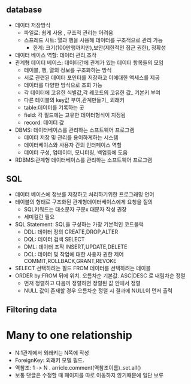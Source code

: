 ## database
- 데이터 저장방식
  - 파일로: 쉽게 사용 , 구조적 관리는 어려움
  - 스프레드 시트: 열과 행을 사용해 데이터를 구조적으로 관리 가능
    - 한계: 크기(100만행까지만),보안(제한적인 접근 권한), 정확성
- 데이터 베이스 역할: 데이터 관리,조작
- 관계형 데이터 베이스: 데이터간에 관계가 있는 데이터 항목들의 모임
  - 테이블, 행, 열의 정보를 구조화하는 방식
  - 서로 관련된 데이터 포인터를 저장하고 이에대한 액세스를 제공
  - 데이터를 다양한 방식으로 조회 가능
  - 각 데이터에 고유한 식별값,각 레코드의 고유한 값_ 기본키 부여
  - 다른 테이블의 key값 부여,관계만들기_ 외래키
  - table:데이터를 기록하는 곳
  - field: 각 필드에는 고유한 데이터형식이 지정됨
  - record: 데이터 값
- DBMS: 데이터베이스를 관리하는 소프트웨어 프로그램
  - 데이터 저장 및 관리를 용이하게하는 시스템
  - 데이터베이스와 사용자 간의 인터페이스 역할
  - 데이터 구성, 업데이터, 모니터링, 백업등에 도움
- RDBMS:관계형 데이터베이스를 관리하는 소프트웨어 프로그램

## SQL
- 데이터 베이스에 정보를 저장하고 처리하기위한 프로그래밍 언어
- 테이블의 형태로 구조화된 관계형데이터베이스에게 요청을 질의
  - SQL키워드는 대소문자 구분x 대문자 작성 권장
  - 세미컬런 필요
- SQL Statement: SQL을 구성하는 가장 기본적인 코드블럭
  - DDL: 데이터 정의 CREATE,DROP,ALTER
  - DQL: 데이터 검색 SELECT
  - DML: 데이터 조작 INSERT,UPDATE,DELETE
  - DCL: 데이터 및 작업에 대한 사용자 권한 제어 COMMIT,ROLLBACK,GRANT,REVOKE
- SELECT 선택하려는 필드 FROM 데이터를 선택하려는 테이블
- ORDER by:FROM 뒤에 위치. 오름차순 기본값. ASC|DESC 로 내림차순 정렬
  - 먼저 정렬하고 다음꺼 정렬하면 정렬된 값 안에서 정렬
  - NULL 값이 존재할 경우 오름차순 정렬 시 결과에 NULL이 먼저 출력

## Filtering data


# Many to one relationship
- N:1관계에서 외래키는 N쪽에 작성
- ForeignKey: 외래키 모델 필드. 
- 역참조: 1 -> N . arricle.comment(역참조이름)_set.all()
- 보통 댓글은 수정할 때 페이지를 따로 이동하지 않기때문에 일단 보류